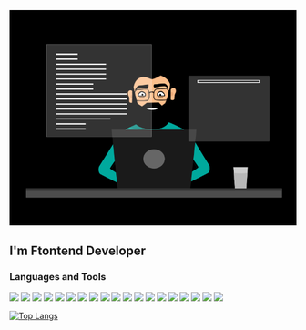 [![Header](https://github.com/wan6sta/wan6sta/blob/main/assets/gif.gif)](https://github.com/wan6sta)

## I'm Ftontend Developer

### Languages and Tools
<div>
<img src="https://img.shields.io/badge/JavaScript-ff0066?style=for-the-badge&logo=JavaScript&logoColor=white"/>
<img src="https://img.shields.io/badge/TypeScript-ff0066?style=for-the-badge&logo=TypeScript&logoColor=white"/>
<img src="https://img.shields.io/badge/HTML5-ff0066?style=for-the-badge&logo=HTML5&logoColor=white"/>
<img src="https://img.shields.io/badge/CSS3-ff0066?style=for-the-badge&logo=CSS3&logoColor=white"/>
<img src="https://img.shields.io/badge/Sass-ff0066?style=for-the-badge&logo=Sass&logoColor=white"/>
<img src="https://img.shields.io/badge/React-ff0066?style=for-the-badge&logo=React&logoColor=white"/>
<img src="https://img.shields.io/badge/Redux-ff0066?style=for-the-badge&logo=Redux&logoColor=white"/>
<img src="https://img.shields.io/badge/React Router-ff0066?style=for-the-badge&logo=React Router&logoColor=white"/>
<img src="https://img.shields.io/badge/Webpack-ff0066?style=for-the-badge&logo=Webpack&logoColor=white"/>
<img src="https://img.shields.io/badge/ESLint-ff0066?style=for-the-badge&logo=ESLint&logoColor=white"/>
<img src="https://img.shields.io/badge/Testing Library-ff0066?style=for-the-badge&logo=Testing Library&logoColor=white"/>
<img src="https://img.shields.io/badge/Jest-ff0066?style=for-the-badge&logo=Jest&logoColor=white"/>
<img src="https://img.shields.io/badge/MUI-ff0066?style=for-the-badge&logo=MUI&logoColor=white"/>
<img src="https://img.shields.io/badge/Storyblok-ff0066?style=for-the-badge&logo=Storyblok&logoColor=white"/>
<img src="https://img.shields.io/badge/styled components-ff0066?style=for-the-badge&logo=styled-components&logoColor=white"/>
<img src="https://img.shields.io/badge/Vite-ff0066?style=for-the-badge&logo=Vite&logoColor=white"/>
<img src="https://img.shields.io/badge/React Table-ff0066?style=for-the-badge&logo=React Table&logoColor=white"/>
<img src="https://img.shields.io/badge/i18next-ff0066?style=for-the-badge&logo=i18next&logoColor=white"/>
<img src="https://img.shields.io/badge/stylelint-ff0066?style=for-the-badge&logo=stylelint&logoColor=white"/>
</div>

[![Top Langs](https://github-readme-stats.vercel.app/api/top-langs/?username=wan6sta&layout=compact&show_icons=true&theme=radical)](https://github.com/anuraghazra/github-readme-stats)

